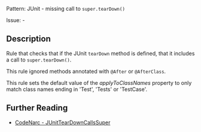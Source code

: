 Pattern: JUnit - missing call to `super.tearDown()`

Issue: -

## Description

Rule that checks that if the JUnit `tearDown` method is defined, that it includes a call to `super.tearDown()`.

This rule ignored methods annotated with `@After` or `@AfterClass`.

This rule sets the default value of the *applyToClassNames* property to only match class names ending in 'Test', 'Tests' or 'TestCase'.

## Further Reading

* [CodeNarc - JUnitTearDownCallsSuper](http://codenarc.sourceforge.net/codenarc-rules-junit.html#JUnitTearDownCallsSuper)